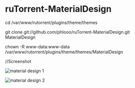 # ruTorrent-MaterialDesign

cd /var/www/rutorrent/plugins/theme/themes

git clone git://github.com/phlooo/ruTorrent-MaterialDesign.git MaterialDesign

chown -R www-data:www-data /var/www/rutorrent/plugins/theme/themes/MaterialDesign

//Screenshot

![material design 1](https://cloud.githubusercontent.com/assets/15751462/14882492/6557d300-0d39-11e6-82fb-5b600ada87a9.png)

![material design 2](https://cloud.githubusercontent.com/assets/15751462/14882542/9f0c4c70-0d39-11e6-81fb-b412a41e6c01.png)
